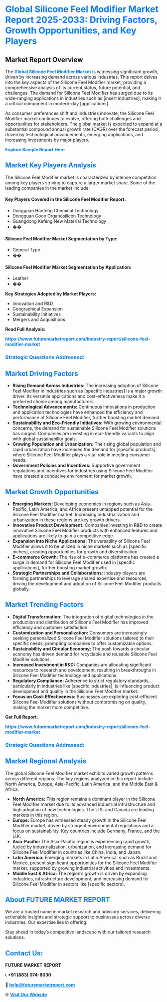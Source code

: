 <h1 style="color: #007BFF;">Global Silicone Feel Modifier Market Report 2025-2033: Driving Factors, Growth Opportunities, and Key Players</h1>

<section id="overview">
<h2>Market Report Overview</h2>
<p>The <a href="https://www.futuremarketreport.com/industry-report/silicone-feel-modifier-market" style="color: #007BFF; text-decoration: none;"><strong>Global Silicone Feel Modifier Market</strong></a> is witnessing significant growth, driven by increasing demand across various industries. This report delves into the key aspects of the Silicone Feel Modifier market, providing a comprehensive analysis of its current status, future potential, and challenges. The demand for Silicone Feel Modifier has surged due to its wide-ranging applications in industries such as [insert industries], making it a critical component in modern-day [applications].</p>
<p>As consumer preferences shift and industries innovate, the Silicone Feel Modifier market continues to evolve, offering both challenges and opportunities for stakeholders. The global market is expected to expand at a substantial compound annual growth rate (CAGR) over the forecast period, driven by technological advancements, emerging applications, and increasing investments by major players.</p>
</section>

<section id="overview">
<p><a href="https://www.futuremarketreport.com/request-sample/reportId=113692" style="color: #007BFF; text-decoration: none;"><strong>Explore Sample Report Here</strong></a></p>
</section>

<section id="key-players">
<h2 style="color: #007BFF;">Market Key Players Analysis</h2>
<p>The Silicone Feel Modifier market is characterized by intense competition among key players striving to capture a larger market share. Some of the leading companies in the market include:</p>
<h4>Key Players Covered in the Silicone Feel Modifier Report:</h4>
<ul><li>Dongguan Hanfeng Chemical Technology</li><li>Dongguan Goon Organosilicon Technology</li><li>Guangdong Kefeng New Material Technology</li><li>��</li></ul>
<h4>Silicone Feel Modifier Market Segmentation by Type:</h4>
<ul><li>General Type</li><li>��</li></ul>

<h4>Silicone Feel Modifier Market Segmentation by Application:</h4>
<ul><li>Leather</li><li>��</li></ul>
<p><strong>Key Strategies Adopted by Market Players:</strong></p>
<ul>
<li>Innovation and R&D</li>
<li>Geographical Expansion</li>
<li>Sustainability Initiatives</li>
<li>Mergers and Acquisitions</li>
</ul>
</section>

<section>
<p><strong>Read Full Analysis: </strong></p><a href="https://www.futuremarketreport.com/industry-report/silicone-feel-modifier-market" style="color: #007BFF; text-decoration: none;"><strong>https://www.futuremarketreport.com/industry-report/silicone-feel-modifier-market</strong></a>
<h3 style="color: #007BFF;">Strategic Questions Addressed:</h3>
</section>

<section id="driving-factors">
<h2 style="color: #007BFF;">Market Driving Factors</h2>
<ul>
<li><strong>Rising Demand Across Industries:</strong> The increasing adoption of Silicone Feel Modifier in industries such as [specific industries] is a major growth driver. Its versatile applications and cost-effectiveness make it a preferred choice among manufacturers.</li>
<li><strong>Technological Advancements:</strong> Continuous innovations in production and application technologies have enhanced the efficiency and performance of Silicone Feel Modifier, further boosting market demand.</li>
<li><strong>Sustainability and Eco-Friendly Initiatives:</strong> With growing environmental concerns, the demand for sustainable Silicone Feel Modifier solutions has surged. Companies are investing in eco-friendly variants to align with global sustainability goals.</li>
<li><strong>Growing Population and Urbanization:</strong> The rising global population and rapid urbanization have increased the demand for [specific products], where Silicone Feel Modifier plays a vital role in meeting consumer needs.</li>
<li><strong>Government Policies and Incentives:</strong> Supportive government regulations and incentives for industries using Silicone Feel Modifier have created a conducive environment for market growth.</li>
</ul>
</section>

<section id="growth-opportunities">
<h2 style="color: #007BFF;">Market Growth Opportunities</h2>
<ul>
<li><strong>Emerging Markets:</strong> Developing economies in regions such as Asia-Pacific, Latin America, and Africa present untapped potential for the Silicone Feel Modifier market. Increasing industrialization and urbanization in these regions are key growth drivers.</li>
<li><strong>Innovative Product Development:</strong> Companies investing in R&D to create innovative Silicone Feel Modifier products with enhanced features and applications are likely to gain a competitive edge.</li>
<li><strong>Expansion into Niche Applications:</strong> The versatility of Silicone Feel Modifier allows it to be utilized in niche markets such as [specific niches], creating opportunities for growth and diversification.</li>
<li><strong>E-commerce Growth:</strong> The rise of e-commerce platforms has created a surge in demand for Silicone Feel Modifier used in [specific applications], further boosting market growth.</li>
<li><strong>Strategic Partnerships and Collaborations:</strong> Industry players are forming partnerships to leverage shared expertise and resources, driving the development and adoption of Silicone Feel Modifier products globally.</li>
</ul>
</section>

<section id="trending-factors">
<h2 style="color: #007BFF;">Market Trending Factors</h2>
<ul>
<li><strong>Digital Transformation:</strong> The integration of digital technologies in the production and distribution of Silicone Feel Modifier has improved efficiency and customer satisfaction.</li>
<li><strong>Customization and Personalization:</strong> Consumers are increasingly seeking personalized Silicone Feel Modifier solutions tailored to their specific needs, prompting companies to offer customizable options.</li>
<li><strong>Sustainability and Circular Economy:</strong> The push towards a circular economy has driven demand for recyclable and reusable Silicone Feel Modifier solutions.</li>
<li><strong>Increased Investment in R&D:</strong> Companies are allocating significant resources to research and development, resulting in breakthroughs in Silicone Feel Modifier technology and applications.</li>
<li><strong>Regulatory Compliance:</strong> Adherence to strict regulatory standards, particularly in industries like [specific industries], is influencing product development and quality in the Silicone Feel Modifier market.</li>
<li><strong>Focus on Cost-Effectiveness:</strong> Businesses are exploring cost-efficient Silicone Feel Modifier solutions without compromising on quality, making the market more competitive.</li>
</ul>
</section>

<section>
<p><strong>Get Full Report: </strong></p><a href="https://www.futuremarketreport.com/industry-report/silicone-feel-modifier-market" style="color: #007BFF; text-decoration: none;"><strong>https://www.futuremarketreport.com/industry-report/silicone-feel-modifier-market</strong></a>
<h3 style="color: #007BFF;">Strategic Questions Addressed:</h3>
</section>


<section id="regional-analysis">
<h2 style="color: #007BFF;">Market Regional Analysis</h2>
<p>The global Silicone Feel Modifier market exhibits varied growth patterns across different regions. The key regions analyzed in this report include North America, Europe, Asia-Pacific, Latin America, and the Middle East & Africa:</p>
<ul>
<li><strong>North America:</strong> This region remains a dominant player in the Silicone Feel Modifier market due to its advanced industrial infrastructure and high adoption of new technologies. The U.S. and Canada are leading markets in this region.</li>
<li><strong>Europe:</strong> Europe has witnessed steady growth in the Silicone Feel Modifier market, driven by stringent environmental regulations and a focus on sustainability. Key countries include Germany, France, and the U.K.</li>
<li><strong>Asia-Pacific:</strong> The Asia-Pacific region is experiencing rapid growth, fueled by industrialization, urbanization, and increasing demand for Silicone Feel Modifier in countries like China, India, and Japan.</li>
<li><strong>Latin America:</strong> Emerging markets in Latin America, such as Brazil and Mexico, present significant opportunities for the Silicone Feel Modifier market, supported by growing industrial activities and investments.</li>
<li><strong>Middle East & Africa:</strong> The region’s growth is driven by expanding industries, infrastructure development, and increasing demand for Silicone Feel Modifier in sectors like [specific sectors].</li>
</ul>
</section>

<footer>
<h2 style="color: #007BFF;">About FUTURE MARKET REPORT</h2>
<p>We are a trusted name in market research and advisory services, delivering actionable insights and strategic support to businesses across diverse industries. Our expertise lies in offering:</p>

<p>Stay ahead in today’s competitive landscape with our tailored research solutions.</p>

<h2 style="color: #007BFF;">Contact Us:</h2>
<p><strong>FUTURE MARKET REPORT</strong></p>
<p>📞 <strong>+91 (883) 074-8030</strong></p>
<p>📧 <strong><a href="mailto:help@futuremarketreport.com" style="color: #007BFF;">help@futuremarketreport.com</a></strong></p>
<p>🌐 <strong><a href="https://www.futuremarketreport.com/" style="color: #007BFF;">Visit Our Website</a></strong></p>
</footer>